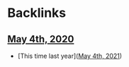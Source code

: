
# Backlinks
## [May 4th, 2020](<May 4th, 2020.md>)
- [This time last year]([May 4th, 2021](<May 4th, 2021.md>))

